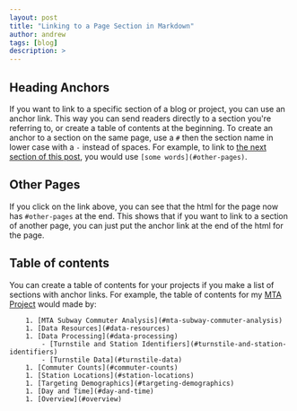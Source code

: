 ```yaml
---
layout: post
title: "Linking to a Page Section in Markdown"
author: andrew
tags: [blog]
description: >
---
```



## Heading Anchors

If you want to link to a specific section of a blog or project, you can use an anchor link.  This way you can send readers directly to a section you're referring to, or create a table of contents at the beginning.  To create an anchor to a section on the same page, use a `#` then the section name in lower case with a `-` instead of spaces.  For example, to link to [the next section of this post](#other-pages), you would use `[some words](#other-pages)`.



## Other Pages

If you click on the link above, you can see that the html for the page now has `#other-pages` at the end.  This shows that if you want to link to a section of another page, you can just put the anchor link at the end of the html for the page.


## Table of contents

You can create a table of contents for your projects if you make a list of sections with anchor links.  For example, the table of contents for my [MTA Project](https://andrewkruger.github.io/projects/2017-07-11-prioritizing-mta-stations-by-targeted-commuters) would made by:

```
    1. [MTA Subway Commuter Analysis](#mta-subway-commuter-analysis)
    1. [Data Resources](#data-resources)
    1. [Data Processing](#data-processing)
        - [Turnstile and Station Identifiers](#turnstile-and-station-identifiers)
        - [Turnstile Data](#turnstile-data)
    1. [Commuter Counts](#commuter-counts)
    1. [Station Locations](#station-locations)
    1. [Targeting Demographics](#targeting-demographics)
    1. [Day and Time](#day-and-time)
    1. [Overview](#overview)
```
